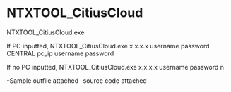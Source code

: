 # NTXTOOL_CitiusCloud
NTXTOOL_CitiusCloud.exe <PE ip> <PE user> <PE pass> <CENTRAL for PC or n> <PC IP> <PC user> <PC pass> <outfile with fullpath>

If PC inputted,
NTXTOOL_CitiusCloud.exe x.x.x.x username password CENTRAL pc_ip username password <outfilename>

If no PC inputted,
NTXTOOL_CitiusCloud.exe x.x.x.x username password n  <outfilename>

-Sample outfile attached
-source code attached
